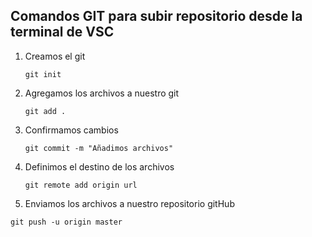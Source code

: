 ## Comandos GIT para subir repositorio desde la terminal de VSC
1. Creamos el git
    ~~~
    git init
    ~~~

2. Agregamos los archivos a nuestro git
    ~~~
    git add .
    ~~~

3. Confirmamos cambios
    ~~~
    git commit -m "Añadimos archivos"
    ~~~

4. Definimos el destino de los archivos
   ~~~
   git remote add origin url
   ~~~
5. Enviamos los archivos a nuestro repositorio gitHub
~~~
git push -u origin master
~~~


